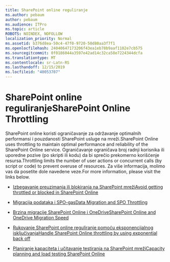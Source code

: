 ```yaml
---
title: SharePoint online reguliranje
ms.author: pebaum
author: pebaum
ms.audience: ITPro
ms.topic: article
ROBOTS: NOINDEX, NOFOLLOW
localization_priority: Normal
ms.assetid: b376d8ea-50c4-47f0-9720-50d80aa3f7f1
ms.openlocfilehash: 24040647173206f43ea1eb78b9aaf1102e7cb575
ms.sourcegitcommit: 0f0186044a3597e42ad14c32ca58e7224344dcfa
ms.translationtype: MT
ms.contentlocale: sr-Latn-RS
ms.lasthandoff: 12/15/2019
ms.locfileid: "40053707"
---
```

# <a name="sharepoint-online-throttling"></a><span data-ttu-id="b82c8-102">SharePoint online reguliranje</span><span class="sxs-lookup"><span data-stu-id="b82c8-102">SharePoint Online Throttling</span></span>

<span data-ttu-id="b82c8-103">SharePoint online koristi ograničavanje za održavanje optimalnih performansi i pouzdanosti SharePoint usluge na mreži.</span><span class="sxs-lookup"><span data-stu-id="b82c8-103">SharePoint Online uses throttling to maintain optimal performance and reliability of the SharePoint Online service.</span></span> <span data-ttu-id="b82c8-104">Ograničavanje ograničava broj radnji korisnika ili uporedne pozive (po skripti ili kodu) da bi sprečio prekomerno korišćenje resursa.</span><span class="sxs-lookup"><span data-stu-id="b82c8-104">Throttling limits the number of user actions or concurrent calls (by script or code) to prevent overuse of resources.</span></span> <span data-ttu-id="b82c8-105">Za više informacija, molimo vas da posetite dole navedene veze.</span><span class="sxs-lookup"><span data-stu-id="b82c8-105">For more information, please visit the links below.</span></span>

- [<span data-ttu-id="b82c8-106">Izbegavanje preuzimanja ili blokiranja na SharePoint mreži</span><span class="sxs-lookup"><span data-stu-id="b82c8-106">Avoid getting throttled or blocked in SharePoint Online</span></span>](https://docs.microsoft.com/sharepoint/dev/general-development/how-to-avoid-getting-throttled-or-blocked-in-sharepoint-online)

- [<span data-ttu-id="b82c8-107">Migracija podataka i SPO-gas</span><span class="sxs-lookup"><span data-stu-id="b82c8-107">Data Migration and SPO Throttling </span></span>](https://blogs.technet.microsoft.com/sposupport/2017/08/12/data-migration-and-spo-service-throttling/)

- [<span data-ttu-id="b82c8-108">Brzina migracije SharePoint Online i OneDrive</span><span class="sxs-lookup"><span data-stu-id="b82c8-108">SharePoint Online and OneDrive Migration Speed</span></span>](https://docs.microsoft.com/sharepointmigration/sharepoint-online-and-onedrive-migration-speed)

 - [<span data-ttu-id="b82c8-109">Rukovanje SharePoint online reguliranje pomoću eksponencijalnog isključivanja</span><span class="sxs-lookup"><span data-stu-id="b82c8-109">Handle SharePoint Online throttling by using exponential back off</span></span>](https://docs.microsoft.com/sharepoint/dev/solution-guidance/handle-sharepoint-online-throttling-by-using-exponential-back-off)

- [<span data-ttu-id="b82c8-110">Planiranje kapaciteta i učitavanje testiranja na SharePoint mreži</span><span class="sxs-lookup"><span data-stu-id="b82c8-110">Capacity planning and load testing SharePoint Online</span></span>](https://docs.microsoft.com/office365/enterprise/capacity-planning-and-load-testing-sharepoint-online)

